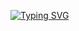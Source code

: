 [![Typing SVG](https://readme-typing-svg.herokuapp.com/?color=228B22&size=35&center=true&vCenter=true&width=1000&lines=Olá,+Meu+Nome+é+Osmar+Bruno;Dev+Full+Stack;+:%29)](https://git.io/typing-svg)

<!--
**BRun0442/BRun0442** is a ✨ _special_ ✨ repository because its `README.md` (this file) appears on your GitHub profile.

Here are some ideas to get you started:

- 🔭 I’m currently working on ...
- 🌱 I’m currently learning ...
- 👯 I’m looking to collaborate on ...
- 🤔 I’m looking for help with ...
- 💬 Ask me about ...
- 📫 How to reach me: ...
- 😄 Pronouns: ...
- ⚡ Fun fact: ...
-->
